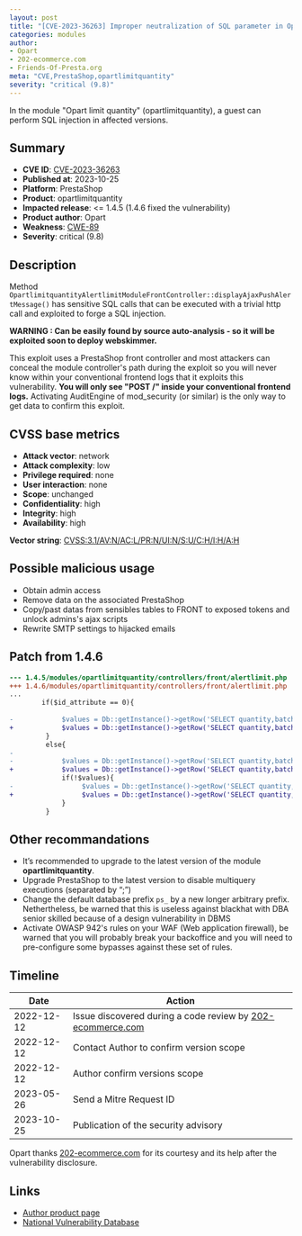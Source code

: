 ```yaml
---
layout: post
title: "[CVE-2023-36263] Improper neutralization of SQL parameter in Opart limit quantity for PrestaShop"
categories: modules
author:
- Opart
- 202-ecommerce.com
- Friends-Of-Presta.org
meta: "CVE,PrestaShop,opartlimitquantity"
severity: "critical (9.8)"
---
```


In the module "Opart limit quantity" (opartlimitquantity), a guest can perform SQL injection in affected versions.


## Summary

* **CVE ID**: [CVE-2023-36263](https://cve.mitre.org/cgi-bin/cvename.cgi?name=CVE-2023-36263)
* **Published at**: 2023-10-25
* **Platform**: PrestaShop
* **Product**: opartlimitquantity
* **Impacted release**: <= 1.4.5 (1.4.6 fixed the vulnerability)
* **Product author**: Opart
* **Weakness**: [CWE-89](https://cwe.mitre.org/data/definitions/89.html)
* **Severity**: critical (9.8)

## Description

Method `OpartlimitquantityAlertlimitModuleFrontController::displayAjaxPushAlertMessage()` has sensitive SQL calls that can be executed with a trivial http call and exploited to forge a SQL injection.

**WARNING : Can be easily found by source auto-analysis - so it will be exploited soon to deploy webskimmer.**

This exploit uses a PrestaShop front controller and most attackers can conceal the module controller's path during the exploit so you will never know within your conventional frontend logs that it exploits this vulnerability. **You will only see "POST /" inside your conventional frontend logs.** Activating AuditEngine of mod_security (or similar) is the only way to get data to confirm this exploit.


## CVSS base metrics

* **Attack vector**: network
* **Attack complexity**: low
* **Privilege required**: none
* **User interaction**: none
* **Scope**: unchanged
* **Confidentiality**: high
* **Integrity**: high
* **Availability**: high

**Vector string**: [CVSS:3.1/AV:N/AC:L/PR:N/UI:N/S:U/C:H/I:H/A:H](https://nvd.nist.gov/vuln-metrics/cvss/v3-calculator?vector=AV:N/AC:L/PR:N/UI:N/S:U/C:H/I:H/A:H)

## Possible malicious usage

* Obtain admin access
* Remove data on the associated PrestaShop
* Copy/past datas from sensibles tables to FRONT to exposed tokens and unlock admins's ajax scripts
* Rewrite SMTP settings to hijacked emails

## Patch from 1.4.6

```diff
--- 1.4.5/modules/opartlimitquantity/controllers/front/alertlimit.php
+++ 1.4.6/modules/opartlimitquantity/controllers/front/alertlimit.php
...
        if($id_attribute == 0){
 
-            $values = Db::getInstance()->getRow('SELECT quantity,batch_type FROM '._DB_PREFIX_.'opartlimitquantity_product_batch WHERE id_product = '.$id_product);
+            $values = Db::getInstance()->getRow('SELECT quantity,batch_type FROM '._DB_PREFIX_.'opartlimitquantity_product_batch WHERE id_product = '.(int)$id_product);
         }
         else{
-
-            $values = Db::getInstance()->getRow('SELECT quantity,batch_type FROM '._DB_PREFIX_.'opartlimitquantity_product_attribute_batch WHERE id_product = '.$id_product.' AND id_product_attribute = '.$id_attribute);
+            $values = Db::getInstance()->getRow('SELECT quantity,batch_type FROM '._DB_PREFIX_.'opartlimitquantity_product_attribute_batch WHERE id_product = '.(int)$id_product.' AND id_product_attribute = '.(int)$id_attribute);
             if(!$values){
-                 $values = Db::getInstance()->getRow('SELECT quantity,batch_type FROM '._DB_PREFIX_.'opartlimitquantity_product_batch WHERE id_product = '.$id_product);
+                 $values = Db::getInstance()->getRow('SELECT quantity,batch_type FROM '._DB_PREFIX_.'opartlimitquantity_product_batch WHERE id_product = '.(int)$id_product);
             }
         }
```

## Other recommandations

* It’s recommended to upgrade to the latest version of the module **opartlimitquantity**.
* Upgrade PrestaShop to the latest version to disable multiquery executions (separated by “;”)
* Change the default database prefix `ps_` by a new longer arbitrary prefix. Nethertheless, be warned that this is useless against blackhat with DBA senior skilled because of a design vulnerability in DBMS
* Activate OWASP 942's rules on your WAF (Web application firewall), be warned that you will probably break your backoffice and you will need to pre-configure some bypasses against these set of rules.

## Timeline

| Date | Action |
|--|--|
| 2022-12-12 | Issue discovered during a code review by [202-ecommerce.com](https://www.202-ecommerce.com/) |
| 2022-12-12 | Contact Author to confirm version scope |
| 2022-12-12 | Author confirm versions scope |
| 2023-05-26 | Send a Mitre Request ID |
| 2023-10-25 | Publication of the security advisory |


Opart thanks [202-ecommerce.com](https://www.202-ecommerce.com/) for its courtesy and its help after the vulnerability disclosure.

## Links

* [Author product page](https://www.store-opart.fr/p/26-limit-quantity.html)
* [National Vulnerability Database](https://nvd.nist.gov/vuln/detail/CVE-2023-36263)
